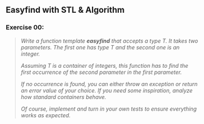 ## Easyfind with STL & Algorithm
### Exercise 00:

> <i>Write a function template <b>easyfind</b> that accepts a type T. It takes two parameters.
> The first one has type T and the second one is an integer.<br>
> 
> Assuming T is a container of integers, this function has to find the first occurrence
> of the second parameter in the first parameter.<br>
> 
> If no occurrence is found, you can either throw an exception or return an error value
> of your choice. If you need some inspiration, analyze how standard containers behave.<br>
> 
> Of course, implement and turn in your own tests to ensure everything works as expected.</i>
